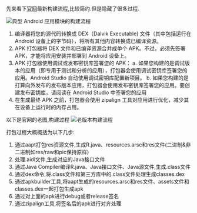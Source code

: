 
先来看下[官网](https://developer.android.com/studio/build/index.html?hl=zh-cn#build-process)最新构建流程,比较简约.但是隐藏了很多过程.

![典型 Android 应用模块的构建流程](https://developer.android.com/images/tools/studio/build-process_2x.png?hl=zh-cn)

1. 编译器将您的源代码转换成 DEX（Dalvik Executable) 文件（其中包括运行在 Android 设备上的字节码），将所有其他内容转换成已编译资源。
2. APK 打包器将 DEX 文件和已编译资源合并成单个 APK。不过，必须先签署 APK，才能将应用安装并部署到 Android 设备上。
3. APK 打包器使用调试或发布密钥库签署您的 APK：
    a. 如果您构建的是调试版本的应用（即专用于测试和分析的应用），打包器会使用调试密钥库签署您的应用。Android Studio 自动使用调试密钥库配置新项目。
    b. 如果您构建的是打算向外发布的发布版本应用，打包器会使用发布密钥库签署您的应用。要创建发布密钥库，请阅读在 Android Studio 中签署您的应用
4. 在生成最终 APK 之前，打包器会使用 zipalign 工具对应用进行优化，减少其在设备上运行时的内存占用。

以下是官网的老图,构建过程
![老版本构建流程](https://s1.ax1x.com/2020/07/30/aM3qWd.png)

打包过程大概概括为以下几步:

1. 通过aapt打包res资源文件,生成R.java、resources.arsc和res文件(二进制&非二进制如res/raw和pic保持原样)
2. 处理.aidl文件,生成对应的Java接口文件
3. 通过Java Compiler编译R.java、Java接口文件、Java源文件,生成.class文件
4. 通过dex命令,将.class文件和第三方库中的.class文件处理生成classes.dex
5. 通过apkbuilder工具,将aapt生成的resources.arsc和res文件、assets文件和classes.dex一起打包生成apk
6. 通过对上面的apk进行debug或者release签名
7. 通过zipalign工具,将签名后的apk进行对齐处理

